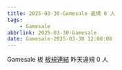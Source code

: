 ```yaml
---
title: 2025-03-30-Gamesale 違規 0 人
tags:
    - Gamesale
abbrlink: 2025-03-30-Gamesale
date: Gamesale-2025-03-30 12:00:00
---
```

Gamesale 板 [板規連結](https://www.ptt.cc/bbs/Gossiping/M.1637425085.A.07D.html)
昨天違規 0 人

